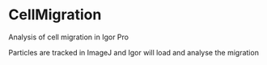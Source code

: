 # CellMigration
Analysis of cell migration in Igor Pro

Particles are tracked in ImageJ and Igor will load and analyse the migration
